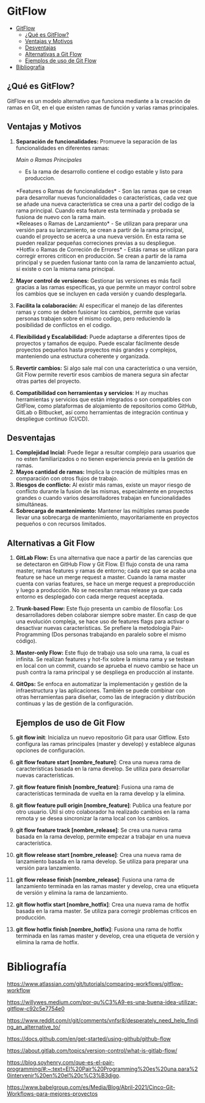 
# GitFlow 

- [GitFlow](#gitflow)
  - [¿Qué es GitFlow?](#qué-es-gitflow)
  - [Ventajas y Motivos](#ventajas-y-motivos)
  - [Desventajas](#desventajas)
  - [Alternativas a Git Flow](#alternativas-a-git-flow)
  - [Ejemplos de uso de Git Flow](#ejemplos-de-uso-de-git-flow)
- [Bibliografía](#bibliografía)
  
## ¿Qué es GitFlow?

GitFlow es un modelo alternativo que funciona mediante a la creación de ramas en Git, en el que existen ramas de función y varias ramas principales. 



## Ventajas y Motivos

1. **Separación de funcionalidades:** Promueve la separación de las funcionalidades en diferentes ramas:
     
    *Main o Ramas Principales*
    - Es la rama de desarrollo contiene el codigo estable y listo para produccion. 
     <br>
    *Features o Ramas de funcionalidades* 
    - Son las ramas que se crean para desarrollar nuevas funcionalidades o características, cada vez que se añade una nueva característica se crea una a partir del codigo de la rama principal. Cuando esta feature esta terminada y probada se fusiona de nuevo con la rama main.
    <br>
    *Releases o Ramas de Lanzamiento*
    - Se utilizan para preparar una versión para su lanzamiento, se crean a partir de la rama principal, cuando el proyecto se acerca a una nueva versión. En esta rama se pueden realizar pequeñas correciones previas a su despliegue.
    <br>
    *Hotfix o Ramas de Correción de Errores*
    - Estás ramas se utilizan para corregir errores criticon en producción. Se crean a partir de la rama principal y se pueden fusionar tanto con la rama de lanzamiento actual, si existe o con la misma rama principal.
    <br>
2. **Mayor control de versiones:** Gestionar las versiones es más facil gracias a las ramas específicas, ya que permite un mayor control sobre los cambios que se incluyen en cada versión y cuando desplegarla.
   <br>
3. **Facilita la colaboración:** Al especificar el manejo de las diferentes ramas y como se deben fusionar los cambios, permite que varias personas trabajen sobre el mismo codigo, pero reduciendo la posibilidad de conflictos en el codigo. 
   <br>
4. **Flexibilidad y Escalabilidad:** Puede adaptarse a diferentes tipos de proyectos y tamaños de equipo. Puede escalar fácilmente desde proyectos pequeños hasta proyectos más grandes y complejos, manteniendo una estructura coherente y organizada.
    <br>
5. **Revertir cambios:** Si algo sale mal con una característica o una versión, Git Flow permite revertir esos cambios de manera segura sin afectar otras partes del proyecto.
    <br>
6. **Compatibilidad con herramientas y servicios**: H ay muchas herramientas y servicios que están integrados o son compatibles con GitFlow, como plataformas de alojamiento de repositorios como GitHub, GitLab o Bitbucket, así como herramientas de integración continua y despliegue continuo (CI/CD).


## Desventajas

1. **Complejidad Incial:** Puede llegar a resultar complejo para usuarios que no esten familiarizados o no tienen experiencia previa en la gestión de ramas.
    <br>
2. **Mayos cantidad de ramas:** Implica la creación de múltiples rmas en comparación con otros flujos de trabajo.
    <br>
3. **Riesgos de conflicto:** Al existir más ramas, existe un mayor riesgo de conflicto durante la fusion de las mismas, especialmente en proyectos grandes o cuando varios desarrolladores trabajan en funcionalidades simultáneas.
    <br>
4. **Sobrecarga de mantenimiento:** Mantener las múltiples ramas puede llevar una sobrecarga de mantenimiento, mayoritariamente en proyectos pequeños o con recursos limitados.

## Alternativas a Git Flow

1. **GitLab Flow:**  Es una alternativa que nace a partir de las carencias que se detectaron en GitHub Flow y Git Flow. 
   El flujo consta de una rama master, ramas features y ramas de entorno; cada vez que se acaba una feature se hace un merge request a master. Cuando la rama master cuenta con varias features, se hace un merge request a preproducción y luego a producción.
   No se necesitan ramas release ya que cada entorno es desplegado con cada merge request aceptada.
    <br>
2. **Trunk-based Flow:** Este flujo presenta un cambio de filosofía:
   Los desarrolladores deben colaborar siempre sobre master.
   En casp de que una evolución compleja, se hace uso de features flags para activar o desactivar nuevas características.
   Se prefiere la metodología Pair-Programming (Dos personas trabajando en paralelo sobre el mismo código).
    <br>
3. **Master-only Flow:** Este flujo de trabajo usa solo una rama, la cual es infinita. Se realizan features y hot-fix sobre la misma rama y se testean en local con un commit, cuando se aprueba el nuevo cambio se hace un push contra la rama principal y se despliega en producción al instante.
   <br>
4. **GitOps:** Se enfoca en automatizar la implementación y gestión de la infraestructura y las aplicaciones. También se puede combinar con otras herramientas para diseñar, como las de integración y distribución continuas y las de gestión de la configuración.



   ## Ejemplos de uso de Git Flow


2. **git flow init**: Inicializa un nuevo repositorio Git para usar Gitflow. Esto configura las ramas principales (master y develop) y establece algunas opciones de configuración.
    <br>
3. **git flow feature start [nombre_feature]**: Crea una nueva rama de características basada en la rama develop. Se utiliza para desarrollar nuevas características.
    <br>
4. **git flow feature finish [nombre_feature]**: Fusiona una rama de características terminada de vuelta en la rama develop y la elimina.
    <br>
5. **git flow feature pull origin [nombre_feature]**: Publica una feature por otro usuario. Útil si otro colaborador ha realizado cambios en la rama remota y se desea sincronizar la rama local con los cambios.
    <br>
6. **git flow feature track [nombre_release]**: Se crea una nueva rama basada en la rama develop, permite empezar a trabajar en una nueva característica.
    <br>

7. **git flow release start [nombre_release]**: Crea una nueva rama de lanzamiento basada en la rama develop. Se utiliza para preparar una versión para lanzamiento.
    <br>
8. **git flow release finish [nombre_release]**: Fusiona una rama de lanzamiento terminada en las ramas master y develop, crea una etiqueta de versión y elimina la rama de lanzamiento.
    <br>
9. **git flow hotfix start [nombre_hotfix]**: Crea una nueva rama de hotfix basada en la rama master. Se utiliza para corregir problemas críticos en producción.
    <br>
10. **git flow hotfix finish [nombre_hotfix]**: Fusiona una rama de hotfix terminada en las ramas master y develop, crea una etiqueta de versión y elimina la rama de hotfix.

# Bibliografía


https://www.atlassian.com/git/tutorials/comparing-workflows/gitflow-workflow

https://willywes.medium.com/por-qu%C3%A9-es-una-buena-idea-utilizar-gitflow-c92c5e7754e0

https://www.reddit.com/r/git/comments/vnfsr8/desperately_need_help_finding_an_alternative_to/

https://docs.github.com/en/get-started/using-github/github-flow

https://about.gitlab.com/topics/version-control/what-is-gitlab-flow/

https://blog.soyhenry.com/que-es-el-pair-programming/#:~:text=El%20Pair%20Programming%20es%20una,para%20intervenir%20en%20el%20c%C3%B3digo.

https://www.babelgroup.com/es/Media/Blog/Abril-2021/Cinco-Git-Workflows-para-mejores-proyectos

